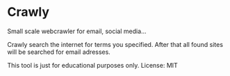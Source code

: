 # Crawly
Small scale webcrawler for email, social media...

Crawly search the internet for terms you specified.
After that all found sites will be searched for email adresses.

This tool is just for educational purposes only.
License: MIT

